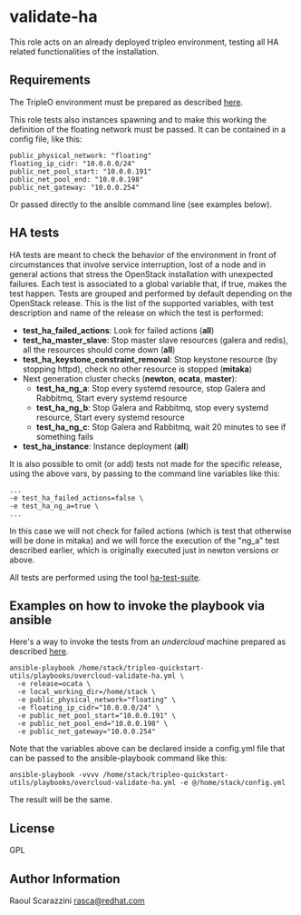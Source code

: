 validate-ha
===========

This role acts on an already deployed tripleo environment, testing all HA
related functionalities of the installation.

Requirements
------------

The TripleO environment must be prepared as described [here](https://github.com/redhat-openstack/tripleo-quickstart-utils/tree/master/README.md).

This role tests also instances spawning and to make this working the
definition of the floating network must be passed.
It can be contained in a config file, like this:

    public_physical_network: "floating"
    floating_ip_cidr: "10.0.0.0/24"
    public_net_pool_start: "10.0.0.191"
    public_net_pool_end: "10.0.0.198"
    public_net_gateway: "10.0.0.254"

Or passed directly to the ansible command line (see examples below).

HA tests
--------

HA tests are meant to check the behavior of the environment in front of
circumstances that involve service interruption, lost of a node and in general
actions that stress the OpenStack installation with unexpected failures.
Each test is associated to a global variable that, if true, makes the test
happen.
Tests are grouped and performed by default depending on the OpenStack release.
This is the list of the supported variables, with test description and name of
the release on which the test is performed:

- **test_ha_failed_actions**: Look for failed actions (**all**)
- **test_ha_master_slave**: Stop master slave resources (galera and redis), all
the resources should come down (**all**)
- **test_ha_keystone_constraint_removal**: Stop keystone resource (by stopping
httpd), check no other resource is stopped (**mitaka**)
- Next generation cluster checks (**newton**, **ocata**, **master**):
  - **test_ha_ng_a**: Stop every systemd resource, stop Galera and Rabbitmq,
Start every systemd resource
  - **test_ha_ng_b**: Stop Galera and Rabbitmq, stop every systemd resource,
Start every systemd resource
  - **test_ha_ng_c**: Stop Galera and Rabbitmq, wait 20 minutes to see if
something fails
- **test_ha_instance**: Instance deployment (**all**)

It is also possible to omit (or add) tests not made for the specific release,
using the above vars, by passing to the command line variables like this:

    ...
    -e test_ha_failed_actions=false \
    -e test_ha_ng_a=true \
    ...

In this case we will not check for failed actions (which is test that otherwise
will be done in mitaka) and we will force the execution of the "ng_a" test
described earlier, which is originally executed just in newton versions or
above.

All tests are performed using the tool [ha-test-suite](https://github.com/redhat-openstack/tripleo-quickstart-utils/tree/master/tools/ha-test-suite).

Examples on how to invoke the playbook via ansible
--------------------------------------------------

Here's a way to invoke the tests from an *undercloud* machine prepared as
described [here](https://github.com/redhat-openstack/tripleo-quickstart-utils/tree/master/README.md).

    ansible-playbook /home/stack/tripleo-quickstart-utils/playbooks/overcloud-validate-ha.yml \
      -e release=ocata \
      -e local_working_dir=/home/stack \
      -e public_physical_network="floating" \
      -e floating_ip_cidr="10.0.0.0/24" \
      -e public_net_pool_start="10.0.0.191" \
      -e public_net_pool_end="10.0.0.198" \
      -e public_net_gateway="10.0.0.254"

Note that the variables above can be declared inside a config.yml file that can
be passed to the ansible-playbook command like this:

    ansible-playbook -vvvv /home/stack/tripleo-quickstart-utils/playbooks/overcloud-validate-ha.yml -e @/home/stack/config.yml

The result will be the same.

License
-------

GPL

Author Information
------------------

Raoul Scarazzini <rasca@redhat.com>
